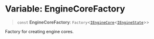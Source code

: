 # Variable: EngineCoreFactory

> `const` **EngineCoreFactory**: `Factory`\<[`IEngineCore`](../interfaces/IEngineCore.md)\<[`IEngineState`](../interfaces/IEngineState.md)\>\>

Factory for creating engine cores.
